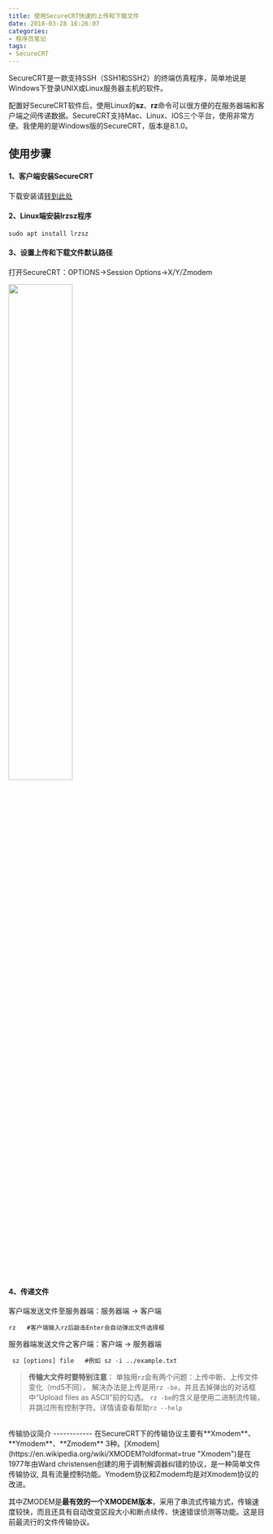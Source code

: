 ```yaml
---
title: 使用SecureCRT快速的上传和下载文件
date: 2018-03-28 16:26:07
categories:
- 程序员笔记
tags: 
- SecureCRT
---
```



SecureCRT是一款支持SSH（SSH1和SSH2）的终端仿真程序，简单地说是Windows下登录UNIX或Linux服务器主机的软件。

配置好SecureCRT软件后，使用Linux的**sz**、**rz**命令可以很方便的在服务器端和客户端之间传递数据。SecureCRT支持Mac、Linux、IOS三个平台，使用非常方便。我使用的是Windows版的SecureCRT，版本是8.1.0。


使用步骤
------------

#### 1、客户端安装SecureCRT
下载安装请[转到此处](https://www.vandyke.com/products/securecrt/windows.html "转到此处")

#### 2、Linux端安装lrzsz程序
```shell
sudo apt install lrzsz
```
#### 3、设置上传和下载文件默认路径
打开SecureCRT：OPTIONS→Session Options→X/Y/Zmodem

<img src="https://blog-1256366574.cos.ap-shanghai.myqcloud.com/images/demo.jpg" width="50%" height="50%">

#### 4、传递文件
客户端发送文件至服务器端：服务器端 → 客户端
```shell
rz   #客户端输入rz后敲击Enter会自动弹出文件选择框
```
服务器端发送文件之客户端：客户端 → 服务器端
```shell
 sz [options] file   #例如 sz -i ../example.txt
```

>  **传输大文件时要特别注意**：
单独用`rz`会有两个问题：上传中断、上传文件变化（md5不同），
解决办法是上传是用`rz -be`，并且去掉弹出的对话框中“Upload files as ASCII”前的勾选。
`rz -be`的含义是使用二进制流传输，并跳过所有控制字符。详情请查看帮助`rz --help`

<br />
传输协议简介
------------
在SecureCRT下的传输协议主要有**Xmodem**、**Ymodem**、**Zmodem** 3种。[Xmodem](https://en.wikipedia.org/wiki/XMODEM?oldformat=true "Xmodem")是在1977年由Ward christensen创建的用于调制解调器纠错的协议，是一种简单文件传输协议, 具有流量控制功能。Ymodem协议和Zmodem均是对Xmodem协议的改进。

其中ZMODEM是**最有效的一个XMODEM版本**，采用了串流式传输方式，传输速度较快，而且还具有自动改变区段大小和断点续传、快速错误侦测等功能。这是目前最流行的文件传输协议。

